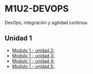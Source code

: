 # M1U2-DEVOPS
DevOps, integración y agilidad continua.

## Unidad 1
* [Modulo 1 - unidad 2:](./m1u2/docs/leandro-cepeda-equipo-7-practica-1.pdf)
* [Modulo 1 - unidad 3:](./m1u3/docs/leandro-cepeda-equipo-7-practica-2.pdf)
* [Modulo 1 - unidad 4:](./m1u4/docs/leandro-cepeda-equipo-7-practica-3.pdf)
* [Modulo 1 - unidad 5:](./m1u5/docs/leandro-cepeda-equipo-7-practica-4.pdf)
